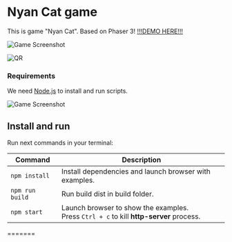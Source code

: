 # Nyan Cat game

This is game "Nyan Cat". Based on Phaser 3!
[!!!DEMO HERE!!!](https://demo.web-panda.ru/nyan-cat/)

![Game Screenshot](https://demo.web-panda.ru/screenshots/nyan_1.JPG)

![QR](https://demo.web-panda.ru/qr/nyanx200.png)

### Requirements

We need [Node.js](https://nodejs.org) to install and run scripts.

![Game Screenshot](https://demo.web-panda.ru/screenshots/nyan_2.JPG)

## Install and run

Run next commands in your terminal:

| Command | Description |
|---------|-------------|
| `npm install` | Install dependencies and launch browser with examples.|
| `npm run build` | Run build dist in build folder.|
| `npm start` | Launch browser to show the examples. <br> Press `Ctrl + c` to kill **http-server** process. |
=======
